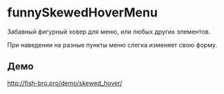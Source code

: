 # funnySkewedHoverMenu

Забавный фигурный ховер для меню, или любых других элементов.

При наведении на разные пункты меню слегка изменяет свою форму.

## Демо

<http://fish-bro.pro/demo/skewed_hover/>
